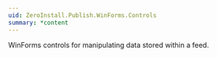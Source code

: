 ```yaml
---
uid: ZeroInstall.Publish.WinForms.Controls
summary: *content
---
```

WinForms controls for manipulating data stored within a feed.
